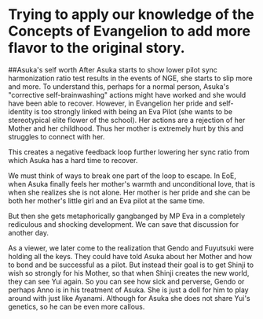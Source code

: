 # Trying to apply our knowledge of the Concepts of Evangelion to add more flavor to the original story.

##Asuka's self worth
After Asuka starts to show lower pilot sync harmonization ratio test results in the events of NGE, she 
starts to slip more and more.
To understand this, perhaps for a normal person, Asuka's "corrective self-brainwashing" actions might 
have worked and she would have been able to recover. However, in Evangelion her pride and self-identity 
is too strongly linked with being an Eva Pilot (she wants to be stereotypical elite flower of the school). 
 Her actions are a rejection of her Mother and her childhood.  Thus her mother is extremely hurt by 
this and struggles to connect with her.

This creates a negative feedback loop further lowering her sync ratio from which Asuka has a hard time 
to recover.

We must think of ways to break one part of the loop to escape.  In EoE, when Asuka finally feels her 
mother's warmth and unconditional love, that is when she realizes she is not alone.  Her mother is her 
pride and she can be both her mother's little girl and an Eva pilot at the same time.

But then she gets metaphorically gangbanged by MP Eva in a completely rediculous and shocking development. 
 We can save that discussion for another day.

As a viewer, we later come to the realization that Gendo and Fuyutsuki were holding all the keys.  They 
could have told Asuka about her Mother and how to bond and be successful as a pilot.  But instead their 
goal is to get Shinji to wish so strongly for his Mother, so that when Shinji creates the new world, 
they can see Yui again.  So you can see how sick and perverse, Gendo or perhaps Anno is in his treatment 
of Asuka.  She is just a doll for him to play around with just like Ayanami.  Although for Asuka she 
does not share Yui's genetics, so he can be even more callous.
